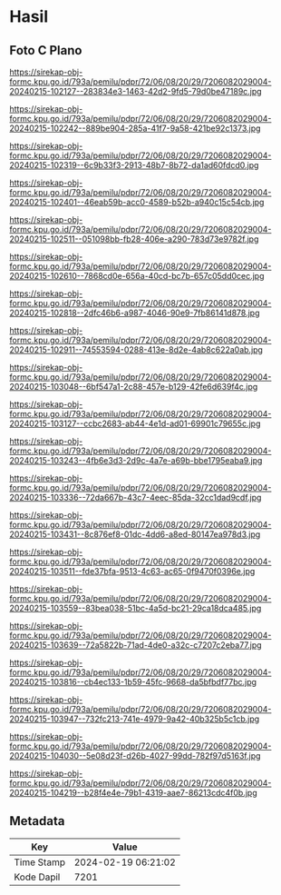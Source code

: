 # Hasil

## Foto C Plano

https://sirekap-obj-formc.kpu.go.id/793a/pemilu/pdpr/72/06/08/20/29/7206082029004-20240215-102127--283834e3-1463-42d2-9fd5-79d0be47189c.jpg

https://sirekap-obj-formc.kpu.go.id/793a/pemilu/pdpr/72/06/08/20/29/7206082029004-20240215-102242--889be904-285a-41f7-9a58-421be92c1373.jpg

https://sirekap-obj-formc.kpu.go.id/793a/pemilu/pdpr/72/06/08/20/29/7206082029004-20240215-102319--6c9b33f3-2913-48b7-8b72-da1ad60fdcd0.jpg

https://sirekap-obj-formc.kpu.go.id/793a/pemilu/pdpr/72/06/08/20/29/7206082029004-20240215-102401--46eab59b-acc0-4589-b52b-a940c15c54cb.jpg

https://sirekap-obj-formc.kpu.go.id/793a/pemilu/pdpr/72/06/08/20/29/7206082029004-20240215-102511--051098bb-fb28-406e-a290-783d73e9782f.jpg

https://sirekap-obj-formc.kpu.go.id/793a/pemilu/pdpr/72/06/08/20/29/7206082029004-20240215-102610--7868cd0e-656a-40cd-bc7b-657c05dd0cec.jpg

https://sirekap-obj-formc.kpu.go.id/793a/pemilu/pdpr/72/06/08/20/29/7206082029004-20240215-102818--2dfc46b6-a987-4046-90e9-7fb86141d878.jpg

https://sirekap-obj-formc.kpu.go.id/793a/pemilu/pdpr/72/06/08/20/29/7206082029004-20240215-102911--74553594-0288-413e-8d2e-4ab8c622a0ab.jpg

https://sirekap-obj-formc.kpu.go.id/793a/pemilu/pdpr/72/06/08/20/29/7206082029004-20240215-103048--6bf547a1-2c88-457e-b129-42fe6d639f4c.jpg

https://sirekap-obj-formc.kpu.go.id/793a/pemilu/pdpr/72/06/08/20/29/7206082029004-20240215-103127--ccbc2683-ab44-4e1d-ad01-69901c79655c.jpg

https://sirekap-obj-formc.kpu.go.id/793a/pemilu/pdpr/72/06/08/20/29/7206082029004-20240215-103243--4fb6e3d3-2d9c-4a7e-a69b-bbe1795eaba9.jpg

https://sirekap-obj-formc.kpu.go.id/793a/pemilu/pdpr/72/06/08/20/29/7206082029004-20240215-103336--72da667b-43c7-4eec-85da-32cc1dad9cdf.jpg

https://sirekap-obj-formc.kpu.go.id/793a/pemilu/pdpr/72/06/08/20/29/7206082029004-20240215-103431--8c876ef8-01dc-4dd6-a8ed-80147ea978d3.jpg

https://sirekap-obj-formc.kpu.go.id/793a/pemilu/pdpr/72/06/08/20/29/7206082029004-20240215-103511--fde37bfa-9513-4c63-ac65-0f9470f0396e.jpg

https://sirekap-obj-formc.kpu.go.id/793a/pemilu/pdpr/72/06/08/20/29/7206082029004-20240215-103559--83bea038-51bc-4a5d-bc21-29ca18dca485.jpg

https://sirekap-obj-formc.kpu.go.id/793a/pemilu/pdpr/72/06/08/20/29/7206082029004-20240215-103639--72a5822b-71ad-4de0-a32c-c7207c2eba77.jpg

https://sirekap-obj-formc.kpu.go.id/793a/pemilu/pdpr/72/06/08/20/29/7206082029004-20240215-103816--cb4ec133-1b59-45fc-9668-da5bfbdf77bc.jpg

https://sirekap-obj-formc.kpu.go.id/793a/pemilu/pdpr/72/06/08/20/29/7206082029004-20240215-103947--732fc213-741e-4979-9a42-40b325b5c1cb.jpg

https://sirekap-obj-formc.kpu.go.id/793a/pemilu/pdpr/72/06/08/20/29/7206082029004-20240215-104030--5e08d23f-d26b-4027-99dd-782f97d5163f.jpg

https://sirekap-obj-formc.kpu.go.id/793a/pemilu/pdpr/72/06/08/20/29/7206082029004-20240215-104219--b28f4e4e-79b1-4319-aae7-86213cdc4f0b.jpg


## Metadata

| Key        | Value               |
| ---------- | ------------------- |
| Time Stamp | 2024-02-19 06:21:02 |
| Kode Dapil | 7201                |



